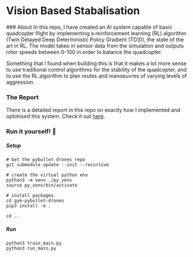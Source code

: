 # Vision Based Stabalisation
### About
In this repo, I have created an AI system capable of basic quadcopter flight by implementing a reinforcement learning (RL) algorithm (Twin Delayed Deep Deterministic Policy Gradient (TD3)), the state of the art in RL. The model takes in sensor data from the simulation and outputs rotor speeds between 0-100 in order to balance the quadcopter.

Something that I found when building this is that it makes a lot more sense to use traditional control algorithms for the stability of the quadcopter, and to use the RL algorithm to plan routes and manoeuvres of varying levels of aggression.

### The Report
There is a detailed report in this repo on exactly how I implemented and optimised this system. Check it out [here](https://github.com/Harry-OBrien/AI_Flight_Stabilisation/blob/master/AI%20Flight%20Report.pdf).

### Run it yourself! 🥳
##### Setup
```
# Get the pybullet drones repo
git submodule update --init --recursive

# create the virtual python env
python3 -m venv ./py_venv
source py_venv/bin/activate

# install packages
cd gym-pybullet-drones
pip3 install -e .

cd ..

```
##### Run
```
python3 train_main.py
python3 run_main.py
```
